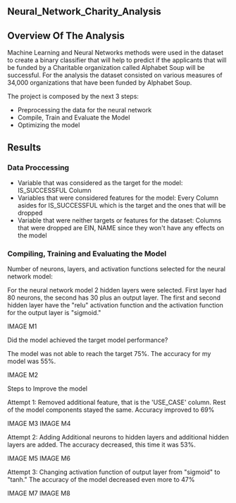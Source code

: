 ## Neural_Network_Charity_Analysis

## Overview Of The Analysis

Machine Learning and Neural Networks methods were used in the dataset to create a binary classifier that will help to predict if the applicants that will be funded by a Charitable organization called Alphabet Soup will be successful. For the analysis the dataset consisted on various measures of 34,000 organizations that have been funded by Alphabet Soup. 

The project is composed by the next 3 steps:

- Preprocessing the data for the neural network
- Compile, Train and Evaluate the Model
- Optimizing the model

## Results 

### Data Proccessing 

- Variable that was considered as the target for the model: IS_SUCCESSFUL Column
- Variables that were considered features for the model: Every Column asides for IS_SUCCESSFUL which is the target and the ones that will be dropped
- Variable that were neither targets or features for the dataset: Columns that were dropped are EIN, NAME since they won't have any effects on the model 

### Compiling, Training and Evaluating the Model

Number of neurons, layers, and activation functions selected for the neural network model:

For the neural network model 2 hidden layers were selected. First layer had 80 neurons, the second has 30 plus an output layer. The first and second hidden layer have the "relu" activation function and the activation function for the output layer is "sigmoid."

IMAGE M1

Did the model achieved the target model performance?

The model was not able to reach the target 75%. The accuracy for my model was 55%.

IMAGE M2

Steps to Improve the model 

Attempt 1: Removed additional feature, that is the 'USE_CASE' column. Rest of the model components stayed the same. Accuracy improved to 69%

IMAGE M3
IMAGE M4

Attempt 2: Adding Additional neurons to hidden layers and additional hidden layers are added. The accuracy decreased, this time it was 53%.

IMAGE M5
IMAGE M6

Attempt 3: Changing activation function of output layer from "sigmoid" to "tanh." The accuracy of the model decreased even more to 47%

IMAGE M7
IMAGE M8





